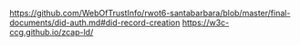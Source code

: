 https://github.com/WebOfTrustInfo/rwot6-santabarbara/blob/master/final-documents/did-auth.md#did-record-creation
https://w3c-ccg.github.io/zcap-ld/ 